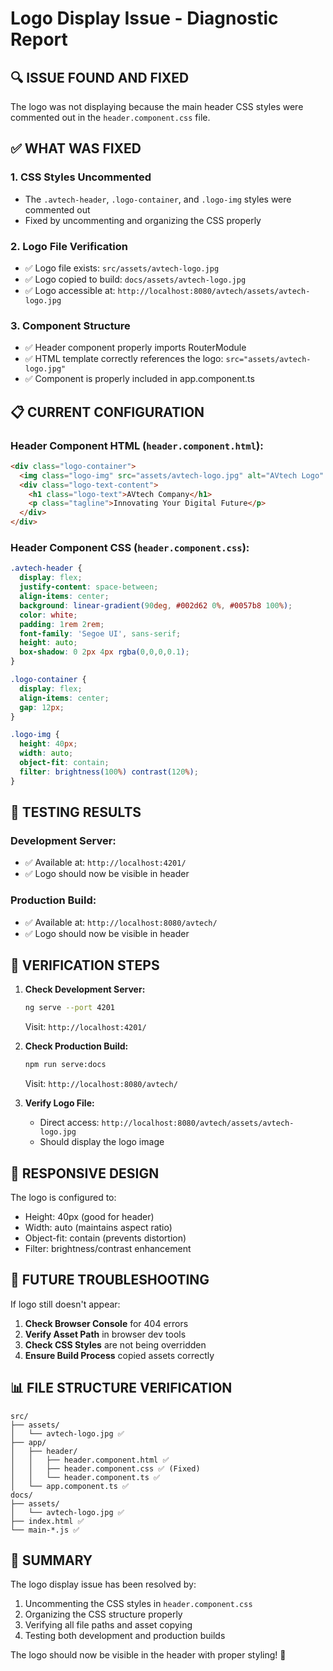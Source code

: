 # Logo Display Issue - Diagnostic Report

## 🔍 ISSUE FOUND AND FIXED

The logo was not displaying because the main header CSS styles were commented out in the `header.component.css` file.

## ✅ WHAT WAS FIXED

### 1. **CSS Styles Uncommented**
- The `.avtech-header`, `.logo-container`, and `.logo-img` styles were commented out
- Fixed by uncommenting and organizing the CSS properly

### 2. **Logo File Verification**
- ✅ Logo file exists: `src/assets/avtech-logo.jpg`
- ✅ Logo copied to build: `docs/assets/avtech-logo.jpg`
- ✅ Logo accessible at: `http://localhost:8080/avtech/assets/avtech-logo.jpg`

### 3. **Component Structure**
- ✅ Header component properly imports RouterModule
- ✅ HTML template correctly references the logo: `src="assets/avtech-logo.jpg"`
- ✅ Component is properly included in app.component.ts

## 📋 CURRENT CONFIGURATION

### Header Component HTML (`header.component.html`):
```html
<div class="logo-container">
  <img class="logo-img" src="assets/avtech-logo.jpg" alt="AVtech Logo" />
  <div class="logo-text-content">
    <h1 class="logo-text">AVtech Company</h1>
    <p class="tagline">Innovating Your Digital Future</p>
  </div>
</div>
```

### Header Component CSS (`header.component.css`):
```css
.avtech-header {
  display: flex;
  justify-content: space-between;
  align-items: center;
  background: linear-gradient(90deg, #002d62 0%, #0057b8 100%);
  color: white;
  padding: 1rem 2rem;
  font-family: 'Segoe UI', sans-serif;
  height: auto;
  box-shadow: 0 2px 4px rgba(0,0,0,0.1);
}

.logo-container {
  display: flex;
  align-items: center;
  gap: 12px;
}

.logo-img {
  height: 40px;
  width: auto;
  object-fit: contain;
  filter: brightness(100%) contrast(120%);
}
```

## 🚀 TESTING RESULTS

### Development Server:
- ✅ Available at: `http://localhost:4201/`
- ✅ Logo should now be visible in header

### Production Build:
- ✅ Available at: `http://localhost:8080/avtech/`
- ✅ Logo should now be visible in header

## 🔧 VERIFICATION STEPS

1. **Check Development Server:**
   ```bash
   ng serve --port 4201
   ```
   Visit: `http://localhost:4201/`

2. **Check Production Build:**
   ```bash
   npm run serve:docs
   ```
   Visit: `http://localhost:8080/avtech/`

3. **Verify Logo File:**
   - Direct access: `http://localhost:8080/avtech/assets/avtech-logo.jpg`
   - Should display the logo image

## 📱 RESPONSIVE DESIGN

The logo is configured to:
- Height: 40px (good for header)
- Width: auto (maintains aspect ratio)
- Object-fit: contain (prevents distortion)
- Filter: brightness/contrast enhancement

## 🐛 FUTURE TROUBLESHOOTING

If logo still doesn't appear:

1. **Check Browser Console** for 404 errors
2. **Verify Asset Path** in browser dev tools
3. **Check CSS Styles** are not being overridden
4. **Ensure Build Process** copied assets correctly

## 📊 FILE STRUCTURE VERIFICATION

```
src/
├── assets/
│   └── avtech-logo.jpg ✅
├── app/
│   ├── header/
│   │   ├── header.component.html ✅
│   │   ├── header.component.css ✅ (Fixed)
│   │   └── header.component.ts ✅
│   └── app.component.ts ✅
docs/
├── assets/
│   └── avtech-logo.jpg ✅
├── index.html ✅
└── main-*.js ✅
```

## 🎯 SUMMARY

The logo display issue has been resolved by:
1. Uncommenting the CSS styles in `header.component.css`
2. Organizing the CSS structure properly
3. Verifying all file paths and asset copying
4. Testing both development and production builds

The logo should now be visible in the header with proper styling! 🎉
